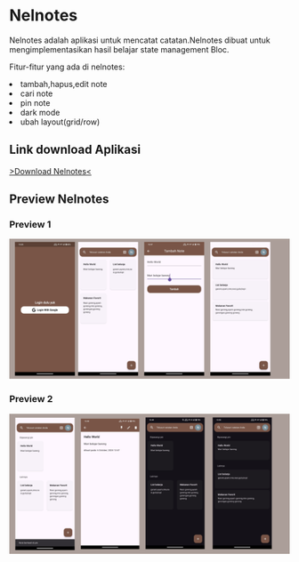 # Nelnotes
Nelnotes adalah aplikasi untuk mencatat catatan.Nelnotes dibuat untuk mengimplementasikan hasil belajar state management Bloc.

Fitur-fitur yang ada di nelnotes:
<li>tambah,hapus,edit note</li>
<li>cari note</li>
<li>pin note</li>
<li>dark mode</li>
<li>ubah layout(grid/row)</li>

## Link download Aplikasi
[>Download Nelnotes<](https://drive.google.com/file/d/1QjOY86B5LAeQLw2Ahr4jDjLrGeKj3DeZ/view?usp=drive_link)

## Preview Nelnotes
### Preview 1
![preview light](assets/1.png)
### Preview 2
![preview dark](assets/2.png)
